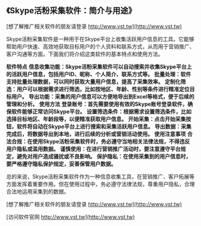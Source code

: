 ## **《Skype活粉采集软件：简介与用途》**

[想了解推广相关软件的朋友请登录 http://www.vst.tw](http://www.vst.tw)

Skype活粉采集软件是一种用于在Skype平台上收集活跃用户信息的工具。它能够帮助用户快速、高效地获取目标用户的个人资料和联系方式，从而用于营销推广、客户沟通等方面。下面我们将介绍这类软件的基本特点和使用方法。

**软件特点**
**信息收集功能：Skype活粉采集软件可以自动搜索并收集Skype平台上的活跃用户信息，包括用户ID、昵称、个人简介、联系方式等。**
**批量处理：软件支持批量处理数据，可以同时获取大量用户信息，提高了采集效率。**
**定制化筛选：用户可以根据需求进行筛选，比如按地区、年龄、性别等条件进行精准定位目标用户。**
**导出功能：采集的用户信息可以方便地导出到Excel等格式，便于后续的管理和分析。**
**使用方法**
**登录账号：首先需要使用有效的Skype账号登录软件，确保软件能够正常访问Skype平台。**
**设置筛选条件：根据需求设置筛选条件，比如选择目标地区、年龄段等，以便精准获取用户信息。**
**开始采集：点击开始采集按钮，软件将自动在Skype平台上进行搜索和采集活跃用户信息。**
**导出数据：采集完成后，将数据导出到本地，进行后续的分析或营销活动使用。**
**使用注意事项**
**合法合规：在使用Skype活粉采集软件时，务必遵守当地相关法律法规，不得违反用户隐私或滥用数据。**
**谨慎使用：在进行营销推广活动时，要注意遵守平台规定，避免对用户造成骚扰或不良影响。**
**保护隐私：在使用采集到的用户信息时，要严格遵守隐私保护规定，妥善保管用户数据。**

总的来说，Skype活粉采集软件作为一种信息收集工具，在营销推广、客户拓展等方面发挥着重要作用。但在使用过程中，务必遵守法律法规，尊重用户隐私，合理合法地运用采集到的数据。

[想了解推广相关软件的朋友请登录 http://www.vst.tw](http://www.vst.tw)


[访问软件官网 http://www.vst.tw](http://www.vst.tw)
